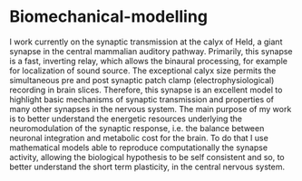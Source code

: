 # Biomechanical-modelling

I work currently on the synaptic transmission at the calyx of Held, a giant synapse in the central mammalian auditory pathway. Primarily, this synapse is a fast, inverting relay, which allows the binaural processing, for example for localization of sound source.
The exceptional calyx size permits the simultaneous pre and post synaptic patch clamp (electrophysiological) recording in brain slices. Therefore, this synapse is an excellent model to highlight basic mechanisms of synaptic transmission and properties of many other synapses in the nervous system.
The main purpose of my work is to better understand the energetic resources underlying the neuromodulation of the synaptic response, i.e. the balance between neuronal integration and metabolic cost for the brain.
To do that I use mathematical models able to reproduce computationally the synapse activity, allowing the biological hypothesis to be self consistent and so, to better understand the short term plasticity, in the central nervous system.

